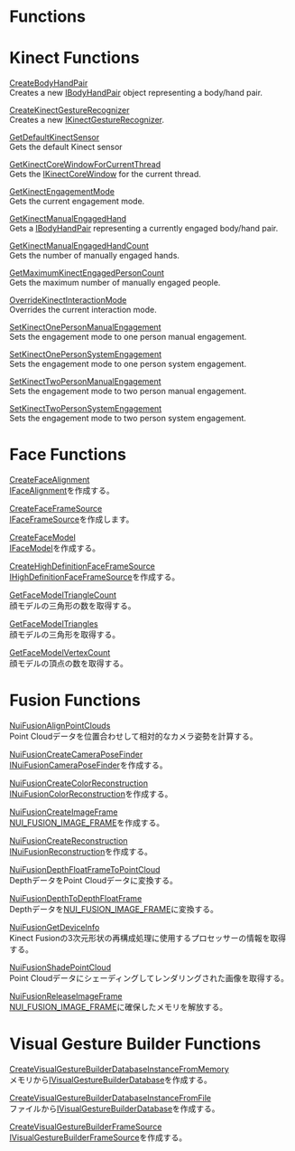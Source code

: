 Functions  
=========  

<span id="ID4EM"></span>

Kinect Functions  
================  

[CreateBodyHandPair](Functions/CreateBodyHandPair.md)    
Creates a new [IBodyHandPair](Interfaces/IBodyHandPair_Interface.md) object representing a body/hand pair.  

[CreateKinectGestureRecognizer](Functions/CreateKinectGestureRecogni.md)    
Creates a new [IKinectGestureRecognizer](Interfaces/IKinectGestureRecognizer.md).  

[GetDefaultKinectSensor](Functions/GetDefaultKinectSensor.md)    
Gets the default Kinect sensor  

[GetKinectCoreWindowForCurrentThread](Functions/GetKinectCoreWindowForCurr.md)    
Gets the [IKinectCoreWindow](Interfaces/IKinectCoreWindow_Interface.md) for the current thread.  

[GetKinectEngagementMode](Functions/GetKinectEngagementMode.md)    
Gets the current engagement mode.  

[GetKinectManualEngagedHand](Functions/GetKinectManualEngagedHand.md)    
Gets a [IBodyHandPair](Interfaces/IBodyHandPair_Interface.md) representing a currently engaged body/hand pair.  

[GetKinectManualEngagedHandCount](Functions/GetKinectManualEngagedHand.md)    
Gets the number of manually engaged hands.  

[GetMaximumKinectEngagedPersonCount](Functions/GetMaximumKinectEngagedPer.md)    
Gets the maximum number of manually engaged people.  

[OverrideKinectInteractionMode](Functions/OverrideKinectInteractionM.md)    
Overrides the current interaction mode.  

[SetKinectOnePersonManualEngagement](Functions/SetKinectOnePersonManualEn.md)    
Sets the engagement mode to one person manual engagement.  

[SetKinectOnePersonSystemEngagement](Functions/SetKinectOnePersonSystemEn.md)    
Sets the engagement mode to one person system engagement.  

[SetKinectTwoPersonManualEngagement](Functions/SetKinectTwoPersonManualEn.md)    
Sets the engagement mode to two person manual engagement.  

[SetKinectTwoPersonSystemEngagement](Functions/SetKinectTwoPersonSystemEn.md)    
Sets the engagement mode to two person system engagement.  

<span id="ID4EYB"></span>

Face Functions  
==============  

[CreateFaceAlignment](Functions/CreateFaceAlignment.md)    
[IFaceAlignment](Interfaces/IFaceAlignment_Interface.md)を作成する。  

[CreateFaceFrameSource](Functions/CreateFaceFrameSource.md)    
[IFaceFrameSource](Interfaces/IFaceFrameSource_Interface.md)を作成します。  

[CreateFaceModel](Functions/CreateFaceModel.md)    
[IFaceModel](Interfaces/IFaceModel_Interface.md)を作成する。  

[CreateHighDefinitionFaceFrameSource](Functions/CreateHighDefinitionFaceFr.md)    
[IHighDefinitionFaceFrameSource](Interfaces/IHighDefinitionFaceFrameSo.md)を作成する。  

[GetFaceModelTriangleCount](Functions/GetFaceModelTriangleCount.md)    
顔モデルの三角形の数を取得する。  

[GetFaceModelTriangles](Functions/GetFaceModelTriangles.md)    
顔モデルの三角形を取得する。  

[GetFaceModelVertexCount](Functions/GetFaceModelVertexCount.md)    
顔モデルの頂点の数を取得する。  

<span id="ID4EUC"></span>

Fusion Functions  
================  

[NuiFusionAlignPointClouds](Functions/NuiFusionAlignPointClouds.md)    
Point Cloudデータを位置合わせして相対的なカメラ姿勢を計算する。  

[NuiFusionCreateCameraPoseFinder](Functions/NuiFusionCreateCameraPoseF.md)    
[INuiFusionCameraPoseFinder](Interfaces/INuiFusionCameraPoseFinder.md)を作成する。  

[NuiFusionCreateColorReconstruction](Functions/NuiFusionCreateColorRecons.md)    
[INuiFusionColorReconstruction](Interfaces/INuiFusionColorReconstruct.md)を作成する。  

[NuiFusionCreateImageFrame](Functions/NuiFusionCreateImageFrame.md)    
[NUI_FUSION_IMAGE_FRAME](Structures/NUI_FUSION_IMAGE_FRAME.md)を作成する。  

[NuiFusionCreateReconstruction](Functions/NuiFusionCreateReconstruct.md)    
[INuiFusionReconstruction](Interfaces/INuiFusionReconstruction.md)を作成する。  

[NuiFusionDepthFloatFrameToPointCloud](Functions/NuiFusionDepthFloatFrameTo.md)    
DepthデータをPoint Cloudデータに変換する。  

[NuiFusionDepthToDepthFloatFrame](Functions/NuiFusionDepthToDepthFloat.md)    
Depthデータを[NUI_FUSION_IMAGE_FRAME](Structures/NUI_FUSION_IMAGE_FRAME.md)に変換する。  

[NuiFusionGetDeviceInfo](Functions/NuiFusionGetDeviceInfo.md)    
Kinect Fusionの3次元形状の再構成処理に使用するプロセッサーの情報を取得する。  

[NuiFusionShadePointCloud](Functions/NuiFusionShadePointCloud.md)    
Point Cloudデータにシェーディングしてレンダリングされた画像を取得する。  

[NuiFusionReleaseImageFrame](Functions/NuiFusionReleaseImageFrame.md)    
[NUI_FUSION_IMAGE_FRAME](Structures/NUI_FUSION_IMAGE_FRAME.md)に確保したメモリを解放する。  

<span id="ID4EXD"></span>

Visual Gesture Builder Functions  
================================  

[CreateVisualGestureBuilderDatabaseInstanceFromMemory](Functions/CreateVisualGestureBuilderDatabaseInstanceFromMemory.md)    
メモリから[IVisualGestureBuilderDatabase](Interfaces/IVisualGestureBuilderDatab.md)を作成する。  

[CreateVisualGestureBuilderDatabaseInstanceFromFile](Functions/CreateVisualGestureBuilderDatabaseInstanceFromFile.md)    
ファイルから[IVisualGestureBuilderDatabase](Interfaces/IVisualGestureBuilderDatab.md)を作成する。  

[CreateVisualGestureBuilderFrameSource](Functions/CreateVisualGestureBuilder.md)    
[IVisualGestureBuilderFrameSource](Interfaces/IVisualGestureBuilderFrame.md)を作成する。  



<!--Please do not edit the data in the comment block below.-->
<!--
TOCTitle : Functions
RLTitle : Functions
KeywordA : O:Microsoft.Kinect.kinect.k4w_ref_functions
KeywordA : 91a9c287-d1c4-72d0-5419-fcde8ca20bf1
KeywordK : Functions
AssetID : 91a9c287-d1c4-72d0-5419-fcde8ca20bf1
Locale : en-us
CommunityContent : 1
TopicType : kbOrient
DocSet : K4Wv2
ProjType : K4Wv2Proj
Technology : Kinect for Windows
Product : Kinect for Windows SDK v2
productversion : 20
-->
